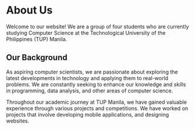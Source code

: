 # About Us

Welcome to our website! We are a group of four students who are currently studying Computer Science at the Technological University of the Philippines (TUP) Manila.

## Our Background
As aspiring computer scientists, we are passionate about exploring the latest developments in technology and applying them to real-world problems. We are constantly seeking to enhance our knowledge and skills in programming, data analysis, and other areas of computer science.

Throughout our academic journey at TUP Manila, we have gained valuable experience through various projects and competitions. We have worked on projects that involve developing mobile applications, and designing websites.
